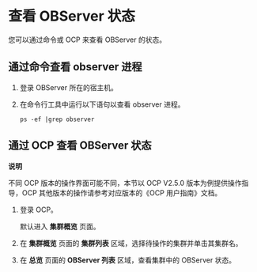 查看 OBServer 状态 
===================================

您可以通过命令或 OCP 来查看 OBServer 的状态。

通过命令查看 observer 进程 
---------------------------------------

1. 登录 OBServer 所在的宿主机。

   

2. 在命令行工具中运行以下语句以查看 observer 进程。

   ```shell
   ps -ef |grep observer
   ```

   




通过 OCP 查看 OBServer 状态 
------------------------------------------

**说明**



不同 OCP 版本的操作界面可能不同，本节以 OCP V2.5.0 版本为例提供操作指导，OCP 其他版本的操作请参考对应版本的《OCP 用户指南》文档。

1. 登录 OCP。

   默认进入 **集群概览** 页面。
   

2. 在 **集群概览** 页面的 **集群列表** 区域，选择待操作的集群并单击其集群名。

   

3. 在 **总览** 页面的 **OBServer 列表** 区域，查看集群中的 OBServer 状态。

   



